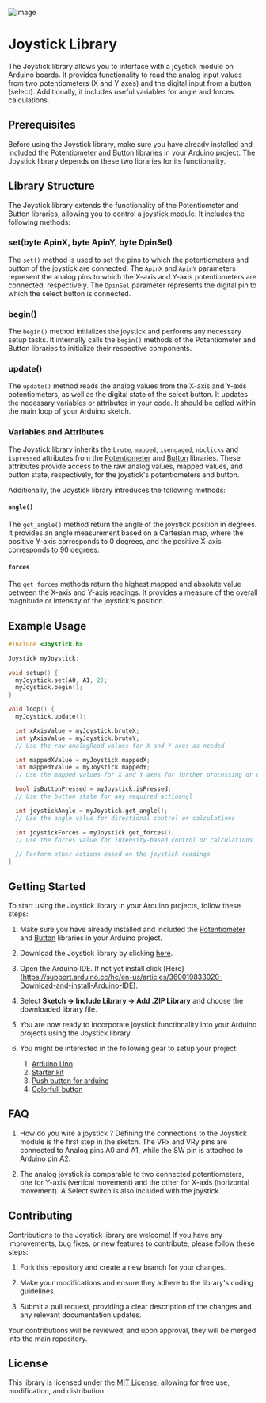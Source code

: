 ![image](https://github.com/Samartic/Arduino-Object-oriented-Librairies/assets/113354976/e27fa5da-4fb1-486b-a9e6-f8142def4d3a)
# Joystick Library

The Joystick library allows you to interface with a joystick module on Arduino boards. It provides functionality to read the analog input values from two potentiometers (X and Y axes) and the digital input from a button (select). Additionally, it includes useful variables for angle and forces calculations.

## Prerequisites

Before using the Joystick library, make sure you have already installed and included the [Potentiometer](Potentiometer.md) and [Button](Button.md) libraries in your Arduino project. The Joystick library depends on these two libraries for its functionality.

## Library Structure

The Joystick library extends the functionality of the Potentiometer and Button libraries, allowing you to control a joystick module. It includes the following methods:

### set(byte ApinX, byte ApinY, byte DpinSel)

The `set()` method is used to set the pins to which the potentiometers and button of the joystick are connected. The `ApinX` and `ApinY` parameters represent the analog pins to which the X-axis and Y-axis potentiometers are connected, respectively. The `DpinSel` parameter represents the digital pin to which the select button is connected.

### begin()

The `begin()` method initializes the joystick and performs any necessary setup tasks. It internally calls the `begin()` methods of the Potentiometer and Button libraries to initialize their respective components.

### update()

The `update()` method reads the analog values from the X-axis and Y-axis potentiometers, as well as the digital state of the select button. It updates the necessary variables or attributes in your code. It should be called within the main loop of your Arduino sketch.

### Variables and Attributes

The Joystick library inherits the `brute`, `mapped`, `isengaged`, `nbclicks` and `ispressed` attributes from the [Potentiometer](https://github.com/Samartic/Arduino-Object-oriented-Librairies/blob/main/Potentiometer/Potentiometer.md) and [Button](https://github.com/Samartic/Arduino-Object-oriented-Librairies/blob/main/Button/Readme_Button.md) libraries. These attributes provide access to the raw analog values, mapped values, and button state, respectively, for the joystick's potentiometers and button.

Additionally, the Joystick library introduces the following methods:

#### `angle()`

The `get_angle()` method return the angle of the joystick position in degrees. It provides an angle measurement based on a Cartesian map, where the positive Y-axis corresponds to 0 degrees, and the positive X-axis corresponds to 90 degrees.

#### `forces`

The `get_forces` methods return the highest mapped and absolute value between the X-axis and Y-axis readings. It provides a measure of the overall magnitude or intensity of the joystick's position.

## Example Usage

```cpp
#include <Joystick.h>

Joystick myJoystick;

void setup() {
  myJoystick.set(A0, A1, 2);
  myJoystick.begin();
}

void loop() {
  myJoystick.update();

  int xAxisValue = myJoystick.bruteX;
  int yAxisValue = myJoystick.bruteY;
  // Use the raw analogRead values for X and Y axes as needed

  int mappedXValue = myJoystick.mappedX;
  int mappedYValue = myJoystick.mappedY;
  // Use the mapped values for X and Y axes for further processing or control

  bool isButtonPressed = myJoystick.isPressed;
  // Use the button state for any required actioangl

  int joystickAngle = myJoystick.get_angle();
  // Use the angle value for directional control or calculations

  int joystickForces = myJoystick.get_forces();
  // Use the forces value for intensity-based control or calculations

  // Perform other actions based on the joystick readings
}
```

## Getting Started

To start using the Joystick library in your Arduino projects, follow these steps:

1. Make sure you have already installed and included the [Potentiometer](https://github.com/Samartic/Arduino-Object-oriented-Librairies/blob/main/Potentiometer/Potentiometer.md) and [Button](https://github.com/Samartic/Arduino-Object-oriented-Librairies/blob/main/Button/Readme_Button.md) libraries in your Arduino project.

2. Download the Joystick library by clicking [here](https://github.com/Samartic/Arduino-Object-oriented-Librairies/blob/main/Joystick/joystick.zip).

3. Open the Arduino IDE. If not yet install click [Here}(https://support.arduino.cc/hc/en-us/articles/360019833020-Download-and-install-Arduino-IDE).

5. Select **Sketch → Include Library → Add .ZIP Library** and choose the downloaded library file.

6. You are now ready to incorporate joystick functionality into your Arduino projects using the Joystick library.
7. You might be interested in the following gear to setup your project:
   1. [Arduino Uno](https://amzn.to/3Q3OnJc)
   2. [Starter kit](https://amzn.to/44T1EIL)
   3. [Push button for arduino](https://amzn.to/3pKBLMo)
   4. [Colorfull button](https://amzn.to/3rBTC8H)


## FAQ
1. How do you wire a joystick ?
   Defining the connections to the Joystick module is the first step in the sketch. The VRx and VRy pins are connected to Analog pins A0 and A1, while the SW pin is attached to Arduino   pin A2.

2. The analog joystick is comparable to two connected potentiometers, one for Y-axis (vertical movement) and the other for X-axis (horizontal movement). A Select switch is also included with the joystick.



## Contributing

Contributions to the Joystick library are welcome! If you have any improvements, bug fixes, or new features to contribute, please follow these steps:

1. Fork this repository and create a new branch for your changes.

2. Make your modifications and ensure they adhere to the library's coding guidelines.

3. Submit a pull request, providing a clear description of the changes and any relevant documentation updates.

Your contributions will be reviewed, and upon approval, they will be merged into the main repository.

## License

This library is licensed under the [MIT License](LICENSE), allowing for free use, modification, and distribution.
